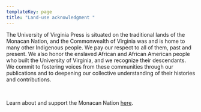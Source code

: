 ```yaml
---
templateKey: page
title: "Land-use acknowledgment "
---
```

The University of Virginia Press is situated on the traditional lands of the Monacan Nation, and the Commonwealth of Virginia was and is home to many other Indigenous people. We pay our respect to all of them, past and present. We also honor the enslaved African and African American people who built the University of Virginia, and we recognize their descendants. We commit to fostering voices from these communities through our publications and to deepening our collective understanding of their histories and contributions. 

 

Learn about and support the Monacan Nation [here](https://www.monacannation.com/).